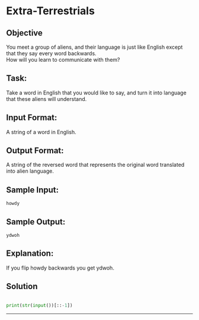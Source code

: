 # Extra-Terrestrials 
## Objective
 
You meet a group of aliens, and their language is just like English except that they say every word backwards.  
How will you learn to communicate with them? 
 

## Task:  

Take a word in English that you would like to say, and turn it into language that these aliens will understand. 
 

## Input Format:  

A string of a word in English. 
 

## Output Format:  

A string of the reversed word that represents the original word translated into alien language. 
 

## Sample Input:  

```
howdy 
```


## Sample Output:  

```
ydwoh 
```


## Explanation:  

If you flip howdy backwards you get ydwoh.


## Solution

```python

print(str(input())[::-1])

```


---